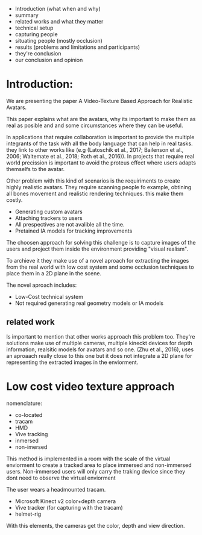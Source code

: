 - Introduction (what when and why)
- summary
- related works and what they matter 
- technical setup
- capturing people
- situating people (mostly occlusion)
- results (problems and limitations and participants)
- they're conclusion
- our conclusion and opinion


# Introduction:
We are presenting the paper A Video-Texture Based Approach for Realistic Avatars. 

This paper explains what are the avatars, why its important to make them as real as posible and and some circumstances where they can be useful.

In applications that require collaboration is important to provide the multiple integrants of the task with all the body language that can help in real tasks. they link to other works like  (e.g (Latoschik et al., 2017; Bailenson et al., 2006; Waltemate et al., 2018; Roth et al., 2016)). In projects that require real world precission is important to avoid the proteus effect where users adapts themselfs to the avatar.

<!-- insert funny video of vrchat proving this -->

Other problem with this kind of scenarios is the requiriments to create highly realistic avatars. They require scanning people fo example, obtining all bones movement and realistic rendering techniques. this make them costly.

- Generating custom avatars 
- Attaching trackers to users
- All prespectives are not avalible all the time.
- Pretained IA models for tracking improvements

The choosen approach for solving this challenge is to capture images of the users and project them inside the environment providing "visual realism".

<!-- insert image -->

To archieve it they make use of a novel aproach for extracting the images from the real world with low cost system  and some occlusion techniques to place them in a 2D plane in the scene.

The novel aproach includes:
- Low-Cost technical system
- Not required generating real geometry models or IA models

## related work
Is important to mention that other works approach this problem too. They're solutions make use of multiple cameras, multiple kineckt devices for depth information, realsitic models for avatars and so one.  (Zhu et al., 2016), uses an aproaach really close to this one but it does not integrate a 2D plane for representing the extracted images in the enviorment.

# Low cost video texture approach

nomenclature:
- co-located
- tracam
- HMD
- Vive tracking
- inmersed
- non-imersed

This method is implemented in a room with the scale of the virtual enviorment to create a tracked area to place immersed and non-immersed users. Non-immersed users will only carry the traking device since they dont need to observe the virtual enviorment

The user wears a headmounted tracam. 
- Microsoft Kinect v2 color+depth camera
- Vive tracker (for capturing with the tracam)
- helmet-rig

With this elements, the cameras get the color, depth and view direction.